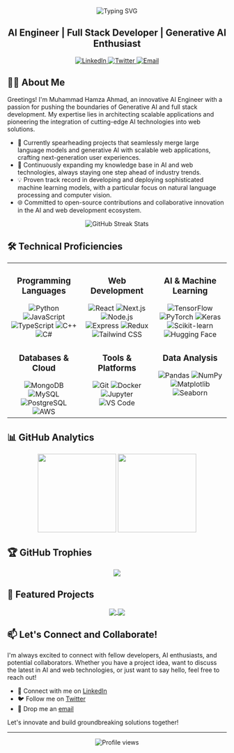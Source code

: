 <div align="center">
  <img src="https://readme-typing-svg.herokuapp.com?font=Fira+Code&size=32&duration=2800&pause=2000&color=A9FEF7&center=true&vCenter=true&width=940&lines=Welcome+to+Muhammad+Hamza+Ahmad's+Profile!" alt="Typing SVG" />
</div>

<h2 align="center">AI Engineer | Full Stack Developer | Generative AI Enthusiast</h2>

<p align="center">
  <a href="https://www.linkedin.com/in/muhammad-hamza-ahmad-49b24124b/" target="_blank">
    <img src="https://img.shields.io/badge/LinkedIn-0077B5?style=for-the-badge&logo=linkedin&logoColor=white" alt="LinkedIn"/>
  </a>
  <a href="https://twitter.com/M_H_A_01" target="_blank">
    <img src="https://img.shields.io/badge/Twitter-1DA1F2?style=for-the-badge&logo=twitter&logoColor=white" alt="Twitter"/>
  </a>
  <a href="mailto:your.email@example.com">
    <img src="https://img.shields.io/badge/Email-D14836?style=for-the-badge&logo=gmail&logoColor=white" alt="Email"/>
  </a>
</p>

## 👨‍💻 About Me

Greetings! I'm Muhammad Hamza Ahmad, an innovative AI Engineer with a passion for pushing the boundaries of Generative AI and full stack development. My expertise lies in architecting scalable applications and pioneering the integration of cutting-edge AI technologies into web solutions.

- 🚀 Currently spearheading projects that seamlessly merge large language models and generative AI with scalable web applications, crafting next-generation user experiences.
- 🧠 Continuously expanding my knowledge base in AI and web technologies, always staying one step ahead of industry trends.
- 💡 Proven track record in developing and deploying sophisticated machine learning models, with a particular focus on natural language processing and computer vision.
- 🌐 Committed to open-source contributions and collaborative innovation in the AI and web development ecosystem.

<div align="center">
  <img src="https://github-readme-streak-stats.herokuapp.com/?user=YourGitHubUsername&theme=tokyonight&hide_border=true" alt="GitHub Streak Stats" />
</div>

## 🛠️ Technical Proficiencies

<table>
  <tr>
    <td valign="top" width="33%">
      <h3 align="center">Programming Languages</h3>
      <div align="center">
        <img src="https://img.shields.io/badge/Python-3776AB?style=for-the-badge&logo=python&logoColor=white" alt="Python" />
        <img src="https://img.shields.io/badge/JavaScript-F7DF1E?style=for-the-badge&logo=javascript&logoColor=black" alt="JavaScript" />
        <img src="https://img.shields.io/badge/TypeScript-007ACC?style=for-the-badge&logo=typescript&logoColor=white" alt="TypeScript" />
        <img src="https://img.shields.io/badge/C++-00599C?style=for-the-badge&logo=c%2B%2B&logoColor=white" alt="C++" />
        <img src="https://img.shields.io/badge/C%23-239120?style=for-the-badge&logo=c-sharp&logoColor=white" alt="C#" />
      </div>
    </td>
    <td valign="top" width="33%">
      <h3 align="center">Web Development</h3>
      <div align="center">
        <img src="https://img.shields.io/badge/React-20232A?style=for-the-badge&logo=react&logoColor=61DAFB" alt="React" />
        <img src="https://img.shields.io/badge/Next.js-000000?style=for-the-badge&logo=next.js&logoColor=white" alt="Next.js" />
        <img src="https://img.shields.io/badge/Node.js-43853D?style=for-the-badge&logo=node.js&logoColor=white" alt="Node.js" />
        <img src="https://img.shields.io/badge/Express-000000?style=for-the-badge&logo=express&logoColor=white" alt="Express" />
        <img src="https://img.shields.io/badge/Redux-593D88?style=for-the-badge&logo=redux&logoColor=white" alt="Redux" />
        <img src="https://img.shields.io/badge/Tailwind_CSS-38B2AC?style=for-the-badge&logo=tailwind-css&logoColor=white" alt="Tailwind CSS" />
      </div>
    </td>
    <td valign="top" width="33%">
      <h3 align="center">AI & Machine Learning</h3>
      <div align="center">
        <img src="https://img.shields.io/badge/TensorFlow-FF6F00?style=for-the-badge&logo=tensorflow&logoColor=white" alt="TensorFlow" />
        <img src="https://img.shields.io/badge/PyTorch-EE4C2C?style=for-the-badge&logo=pytorch&logoColor=white" alt="PyTorch" />
        <img src="https://img.shields.io/badge/Keras-D00000?style=for-the-badge&logo=keras&logoColor=white" alt="Keras" />
        <img src="https://img.shields.io/badge/Scikit_learn-F7931E?style=for-the-badge&logo=scikit-learn&logoColor=white" alt="Scikit-learn" />
        <img src="https://img.shields.io/badge/Hugging_Face-FFD21E?style=for-the-badge&logo=huggingface&logoColor=black" alt="Hugging Face" />
      </div>
    </td>
  </tr>
  <tr>
    <td valign="top" width="33%">
      <h3 align="center">Databases & Cloud</h3>
      <div align="center">
        <img src="https://img.shields.io/badge/MongoDB-4EA94B?style=for-the-badge&logo=mongodb&logoColor=white" alt="MongoDB" />
        <img src="https://img.shields.io/badge/MySQL-4479A1?style=for-the-badge&logo=mysql&logoColor=white" alt="MySQL" />
        <img src="https://img.shields.io/badge/PostgreSQL-316192?style=for-the-badge&logo=postgresql&logoColor=white" alt="PostgreSQL" />
        <img src="https://img.shields.io/badge/AWS-232F3E?style=for-the-badge&logo=amazon-aws&logoColor=white" alt="AWS" />
      </div>
    </td>
    <td valign="top" width="33%">
      <h3 align="center">Tools & Platforms</h3>
      <div align="center">
        <img src="https://img.shields.io/badge/Git-F05032?style=for-the-badge&logo=git&logoColor=white" alt="Git" />
        <img src="https://img.shields.io/badge/Docker-2496ED?style=for-the-badge&logo=docker&logoColor=white" alt="Docker" />
        <img src="https://img.shields.io/badge/Jupyter-F37626?style=for-the-badge&logo=jupyter&logoColor=white" alt="Jupyter" />
        <img src="https://img.shields.io/badge/VS_Code-007ACC?style=for-the-badge&logo=visual-studio-code&logoColor=white" alt="VS Code" />
      </div>
    </td>
    <td valign="top" width="33%">
      <h3 align="center">Data Analysis</h3>
      <div align="center">
        <img src="https://img.shields.io/badge/Pandas-150458?style=for-the-badge&logo=pandas&logoColor=white" alt="Pandas" />
        <img src="https://img.shields.io/badge/NumPy-013243?style=for-the-badge&logo=numpy&logoColor=white" alt="NumPy" />
        <img src="https://img.shields.io/badge/Matplotlib-11557c?style=for-the-badge&logo=python&logoColor=white" alt="Matplotlib" />
        <img src="https://img.shields.io/badge/Seaborn-3776AB?style=for-the-badge&logo=python&logoColor=white" alt="Seaborn" />
      </div>
    </td>
  </tr>
</table>

## 📊 GitHub Analytics

<div align="center">
  <img height="180em" src="https://github-readme-stats.vercel.app/api?username=YourGitHubUsername&show_icons=true&theme=tokyonight&include_all_commits=true&count_private=true&hide_border=true"/>
  <img height="180em" src="https://github-readme-stats.vercel.app/api/top-langs/?username=YourGitHubUsername&layout=compact&langs_count=8&theme=tokyonight&hide_border=true"/>
</div>

## 🏆 GitHub Trophies

<div align="center">
  <img src="https://github-profile-trophy.vercel.app/?username=YourGitHubUsername&theme=nord&column=7&no-frame=true&no-bg=true" />
</div>

## 🌟 Featured Projects

<div align="center">
  <a href="https://github.com/YourGitHubUsername/project1">
    <img align="center" src="https://github-readme-stats.vercel.app/api/pin/?username=YourGitHubUsername&repo=project1&theme=tokyonight&hide_border=true" />
  </a>
  <a href="https://github.com/YourGitHubUsername/project2">
    <img align="center" src="https://github-readme-stats.vercel.app/api/pin/?username=YourGitHubUsername&repo=project2&theme=tokyonight&hide_border=true" />
  </a>
</div>

## 📫 Let's Connect and Collaborate!

I'm always excited to connect with fellow developers, AI enthusiasts, and potential collaborators. Whether you have a project idea, want to discuss the latest in AI and web technologies, or just want to say hello, feel free to reach out!

- 💼 Connect with me on [LinkedIn](https://www.linkedin.com/in/muhammad-hamza-ahmad-49b24124b/)
- 🐦 Follow me on [Twitter](https://twitter.com/M_H_A_01)
- 📧 Drop me an [email](mailto:your.email@example.com)

Let's innovate and build groundbreaking solutions together!

---

<div align="center">
  <img src="https://komarev.com/ghpvc/?username=YourGitHubUsername&color=blueviolet&style=for-the-badge" alt="Profile views" />
</div>

